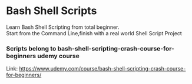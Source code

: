 # Bash Shell Scripts
Learn Bash Shell Scripting from total beginner. <br/>
Start from the Command Line,finish with a real world Shell Script Project
### Scripts belong to bash-shell-scripting-crash-course-for-beginners udemy course
Link: https://www.udemy.com/course/bash-shell-scripting-crash-course-for-beginners/
